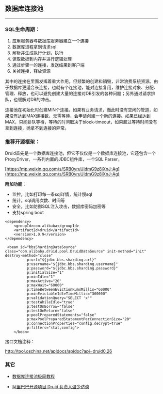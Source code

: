 ## 数据库连接池

---

### SQL生命周期：

1. 应用服务器与数据库服务器建立一个连接
2. 数据库进程拿到请求sql
3. 解析并生成执行计划，执行
4. 读取数据到内存并进行逻辑处理
5. 通过步骤一的连接，发送结果到客户端
6. 关掉连接，释放资源


其中的连接在里面发挥着重大作用，但频繁的创建和销毁，非常浪费系统资源。由于数据库更适合长连接，也就有个连接池，能对连接复用，维护连接对象、分配、管理、释放，也可以避免创建大量的连接对DB引发的各种问题；另外通过请求排队，也缓解对DB的冲击。



连接池在初始化时创建MIN个连接。如果有业务请求，而此时没有空闲的管道，如果没有达到MAX连接数，无需等待，会申请创建一个新的连接。如果已经达到MAX，只能排队等待，等待的时间取决于block-timeout，如果超过等待时间没有拿到连接，抛拿不到连接的异常。

		

### 推荐开源框架：

Druid首先是一个数据库连接池，但它不仅仅是一个数据库连接池，它还包含一个ProxyDriver，一系列内置的JDBC组件库，一个SQL Parser。

[https://mp.weixin.qq.com/s/SRB0yruUIdmG9z8lXnJ-Ag](https://mp.weixin.qq.com/s/SRB0yruUIdmG9z8lXnJ-Ag)

**附加功能**：

* 监控，比如打印每一条sql详情，统计慢sql
* 统计，sql调用次数、时间等
* 安全，比如防御SQL注入攻击，数据库密码加密等
* 支持spring boot

```
<dependency>
    <groupId>com.alibaba</groupId>
    <artifactId>druid</artifactId>
    <version>1.0.9</version>
</dependency>
````

```
 <bean id="bbsShardingDataSource" class="com.alibaba.druid.pool.DruidDataSource" init-method="init" destroy-method="close"
          p:url="${jdbc.bbs.sharding.url}"
          p:username="${jdbc.bbs.sharding.username}"
          p:password="${jdbc.bbs.sharding.password}"
          p:initialSize="1"
          p:minIdle="1"
          p:maxActive="20"
          p:maxWait="60000"
          p:timeBetweenEvictionRunsMillis="60000"
          p:minEvictableIdleTimeMillis="300000"
          p:validationQuery="SELECT 'x'"
          p:testWhileIdle="true"
          p:testOnBorrow="false"
          p:testOnReturn="false"
          p:poolPreparedStatements="false"
          p:maxPoolPreparedStatementPerConnectionSize="20"
          p:connectionProperties="config.decrypt=true"
          p:filters="stat,config">
    </bean>

```



接口文档注释：

http://tool.oschina.net/apidocs/apidoc?api=druid0.26


### 其它

* [数据库连接池极简教程](https://mp.weixin.qq.com/s/tLysIX9KChNioJ-fMMimxw)

* [阿里巴巴开源项目 Druid 负责人温少访谈](http://www.iteye.com/magazines/90)



